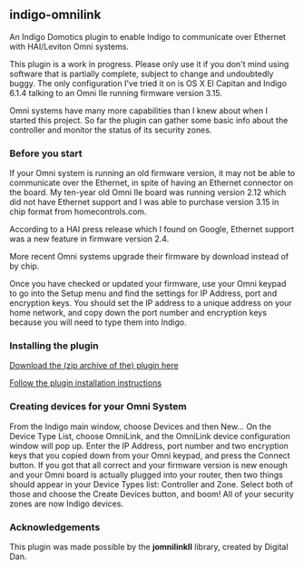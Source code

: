 ## indigo-omnilink
An Indigo Domotics plugin to enable Indigo to communicate over Ethernet with HAI/Leviton Omni systems.

This plugin is a work in progress. Please only use it if you don't mind using software that is partially complete, subject to change and undoubtedly buggy. The only configuration I've tried it on is OS X El Capitan and Indigo 6.1.4 talking to an Omni IIe running firmware version 3.15.

Omni systems have many more capabilities than I knew about when I started this project. So far the plugin can gather some basic info about the controller and monitor the status of its security zones.

### Before you start

If your Omni system is running an old firmware version, it may not be able to communicate over the Ethernet, in spite of having an Ethernet connector on the board. My ten-year old Omni IIe board was running version 2.12 which did not have Ethernet support and I was able to purchase version 3.15 in chip format from homecontrols.com. 

According to a HAI press release which I found on Google, Ethernet support was a new feature in firmware version 2.4. 

More recent Omni systems upgrade their firmware by download instead of by chip.

Once you have checked or updated your firmware, use your Omni keypad to go into the Setup menu and find the settings for IP Address, port and encryption keys. You should set the IP address to a unique address on your home network, and copy down the port number and encryption keys because you will need to type them into Indigo.

### Installing the plugin

[Download the (zip archive of the) plugin here](https://github.com/gazally/indigo-omnilink/archive/master.zip)

[Follow the plugin installation instructions](http://wiki.indigodomo.com/doku.php?id=indigo_6_documentation:getting_started#installing_plugins_and_configuring_plugin_settings_pro_only_feature)

### Creating devices for your Omni System

From the Indigo main window, choose Devices and then New... On the Device Type List, choose OmniLink, and the OmniLink device configuration window will pop up. Enter the IP Address, port number and two encryption keys that you copied down from your Omni keypad, and press the Connect button. If you got that all correct and your firmware version is new enough and your Omni board is actually plugged into your router, then two things should appear in your Device Types list: Controller and Zone. Select both of those and choose the Create Devices button, and boom! All of your security zones are now Indigo devices.

### Acknowledgements

This plugin was made possible by the **jomnilinkII** library, created by Digital Dan.

